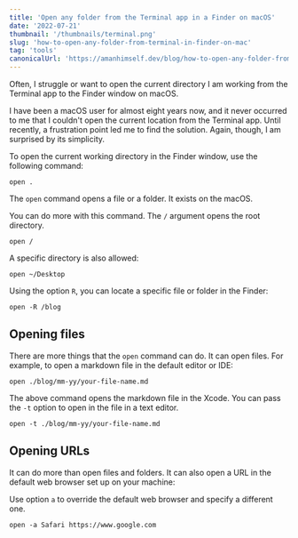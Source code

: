 ```yaml
---
title: 'Open any folder from the Terminal app in a Finder on macOS'
date: '2022-07-21'
thumbnail: '/thumbnails/terminal.png'
slug: 'how-to-open-any-folder-from-terminal-in-finder-on-mac'
tag: 'tools'
canonicalUrl: 'https://amanhimself.dev/blog/how-to-open-any-folder-from-terminal-in-finder-on-mac/'
---
```


Often, I struggle or want to open the current directory I am working from the Terminal app to the Finder window on macOS.

I have been a macOS user for almost eight years now, and it never occurred to me that I couldn't open the current location from the Terminal app. Until recently, a frustration point led me to find the solution. Again, though, I am surprised by its simplicity.

To open the current working directory in the Finder window, use the following command:

```shell
open .
```

The `open` command opens a file or a folder. It exists on the macOS.

You can do more with this command. The `/` argument opens the root directory.

```shell
open /
```

A specific directory is also allowed:

```shell
open ~/Desktop
```

Using the option `R`, you can locate a specific file or folder in the Finder:

```shell
open -R /blog
```

## Opening files

There are more things that the `open` command can do. It can open files. For example, to open a markdown file in the default editor or IDE:

```shell
open ./blog/mm-yy/your-file-name.md
```

The above command opens the markdown file in the Xcode. You can pass the `-t` option to open in the file in a text editor.

```shell
open -t ./blog/mm-yy/your-file-name.md
```

## Opening URLs

It can do more than open files and folders. It can also open a URL in the default web browser set up on your machine:

Use option `a` to override the default web browser and specify a different one.

```shell
open -a Safari https://www.google.com
```

